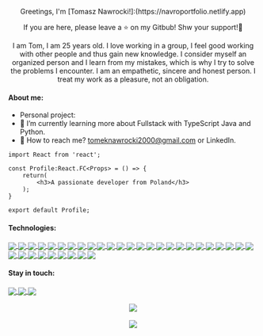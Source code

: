 <p align="center">
Greetings, I'm [Tomasz Nawrocki!]:(https://navroportfolio.netlify.app)
</p>
<p align="center">
If you are here, please leave a ⭐ on my Gitbub! Shw your support!👋
</p>

<p align="center">
I am Tom, I am 25 years old. I love working in a group, I feel good working with other people and thus gain new knowledge. I consider myself an organized person and I learn from my mistakes, which is why I try to solve the problems I encounter. I am an empathetic, sincere and honest person. I treat my work as a pleasure, not an obligation.
</p>

#### About me:

- Personal project:
- 🌱 I’m currently learning more about Fullstack with TypeScript Java and Python.
- 💬 How to reach me? tomeknawrocki2000@gmail.com or LinkedIn.

```
import React from 'react';

const Profile:React.FC<Props> = () => {
	return(
		<h3>A passionate developer from Poland</h3>
	);
}

export default Profile;
```

#### Technologies:

<a href="https://github.com/NavroO">
 <img align="center" src="https://img.shields.io/badge/HTML5-E34F26?style=for-the-badge&logo=html5&logoColor=white"/>
</a>
<a href="https://github.com/NavroO">
 <img align="center" src="https://img.shields.io/badge/CSS3-1572B6?style=for-the-badge&logo=css3&logoColor=white"/>
</a>
<a href="https://github.com/NavroO">
 <img align="center" src="https://img.shields.io/badge/JavaScript-F7DF1E?style=for-the-badge&logo=javascript&logoColor=black"/>
</a>
<a href="https://github.com/NavroO">
 <img align="center" src="https://img.shields.io/badge/Node.js-43853D?style=for-the-badge&logo=node.js&logoColor=white"/>
</a>
<a href="https://github.com/NavroO">
 <img align="center" src="https://img.shields.io/badge/TypeScript-007ACC?style=for-the-badge&logo=typescript&logoColor=white"/>
</a>
<a href="https://github.com/NavroO">
 <img align="center" src="https://img.shields.io/badge/Sass-CC6699?style=for-the-badge&logo=sass&logoColor=white"/>
</a>
<a href="https://github.com/NavroO">
 <img align="center" src="https://img.shields.io/badge/Go-00ADD8?style=for-the-badge&logo=go&logoColor=white"/>
</a>
<a href="https://github.com/NavroO">
 <img align="center" src="https://img.shields.io/badge/Express.js-404D59?style=for-the-badge"/>
</a>
<a href="https://github.com/NavroO">
 <img align="center" src="https://img.shields.io/badge/Python-3776AB?style=for-the-badge&logo=python&logoColor=white"/>
</a>
<a href="https://github.com/NavroO">
 <img align="center" src="https://img.shields.io/badge/React-20232A?style=for-the-badge&logo=react&logoColor=61DAFB"/>
</a>
<a href="https://github.com/NavroO">
 <img align="center" src="https://img.shields.io/badge/React_Native-20232A?style=for-the-badge&logo=react&logoColor=61DAFB"/>
</a>
<a href="https://github.com/NavroO">
 <img align="center" src="https://img.shields.io/badge/Tailwind_CSS-38B2AC?style=for-the-badge&logo=tailwind-css&logoColor=white"/>
</a>
<a href="https://github.com/NavroO">
 <img align="center" src="https://img.shields.io/badge/styled--components-DB7093?style=for-the-badge&logo=styled-components&logoColor=white"/>
</a>
<a href="https://github.com/NavroO">
 <img align="center" src="https://img.shields.io/badge/Material--UI-0081CB?style=for-the-badge&logo=material-ui&logoColor=white"/>
</a>
<a href="https://github.com/NavroO">
 <img align="center" src="https://img.shields.io/badge/Redux-593D88?style=for-the-badge&logo=redux&logoColor=white"/>
</a>
<a href="https://github.com/NavroO">
 <img align="center" src="https://img.shields.io/badge/React_Router-CA4245?style=for-the-badge&logo=react-router&logoColor=white"/>
</a>
<a href="https://github.com/NavroO">
 <img align="center" src="https://img.shields.io/badge/MySQL-00000F?style=for-the-badge&logo=mysql&logoColor=white"/>
</a>
<a href="https://github.com/NavroO">
 <img align="center" src="https://img.shields.io/badge/PostgreSQL-316192?style=for-the-badge&logo=postgresql&logoColor=white"/>
</a>
<a href="https://github.com/NavroO">
 <img align="center" src="https://img.shields.io/badge/MongoDB-4EA94B?style=for-the-badge&logo=mongodb&logoColor=white"/>
</a>
<a href="https://github.com/NavroO">
 <img align="center" src="https://img.shields.io/badge/Netlify-00C7B7?style=for-the-badge&logo=netlify&logoColor=white"/>
</a>
<a href="https://github.com/NavroO">
 <img align="center" src="https://img.shields.io/badge/Heroku-430098?style=for-the-badge&logo=heroku&logoColor=white"/>
</a>
<a href="https://www.vercel.com">
 <img align="center" src="https://img.shields.io/badge/Vercel-000000?style=for-the-badge&logo=vercel&logoColor=white"/>
</a>
<a href="https://aws.amazon.com">
 <img align="center" src="https://img.shields.io/badge/AWS-232F3E?style=for-the-badge&logo=amazonaws&logoColor=white"/>
</a>
<a href="https://cloud.google.com">
 <img align="center" src="https://img.shields.io/badge/Google%20Cloud-4285F4?style=for-the-badge&logo=google-cloud&logoColor=white"/>
</a>
<a href="https://www.java.com">
 <img align="center" src="https://img.shields.io/badge/Java-007396?style=for-the-badge&logo=java&logoColor=white"/>
</a>
<a href="https://www.docker.com">
 <img align="center" src="https://img.shields.io/badge/Docker-2496ED?style=for-the-badge&logo=docker&logoColor=white"/>
</a>
<a href="https://nestjs.com">
 <img align="center" src="https://img.shields.io/badge/NestJS-E0234E?style=for-the-badge&logo=nestjs&logoColor=white"/>
</a>
<a href="https://www.postgresql.org">
 <img align="center" src="https://img.shields.io/badge/PostgreSQL-336791?style=for-the-badge&logo=postgresql&logoColor=white"/>
</a>
<a href="https://graphql.org">
 <img align="center" src="https://img.shields.io/badge/GraphQL-E10098?style=for-the-badge&logo=graphql&logoColor=white"/>
</a>
<a href="https://restfulapi.net">
 <img align="center" src="https://img.shields.io/badge/REST%20API-25D366?style=for-the-badge&logo=restapi&logoColor=white"/>
</a>
<a href="https://git-scm.com">
 <img align="center" src="https://img.shields.io/badge/Git-F05032?style=for-the-badge&logo=git&logoColor=white"/>
</a>
<a href="https://nextjs.org">
 <img align="center" src="https://img.shields.io/badge/Next.js-000000?style=for-the-badge&logo=next.js&logoColor=white"/>
</a>
<a href="https://www.cypress.io">
 <img align="center" src="https://img.shields.io/badge/Cypress-17202C?style=for-the-badge&logo=cypress&logoColor=white"/>
</a>
<a href="https://storybook.js.org">
 <img align="center" src="https://img.shields.io/badge/Storybook-FF4785?style=for-the-badge&logo=storybook&logoColor=white"/>
</a>



#### Stay in touch:
<a href="https://www.codewars.com/users/Navro">
 <img align="center" src="https://img.shields.io/badge/Codewars-B1361E?style=for-the-badge&logo=codewars&logoColor=white"/>
</a>
<a href="https://www.linkedin.com/in/tomasz-nawrocki-bab14218b/">
 <img align="center" src="https://img.shields.io/badge/LinkedIn-0A66C2?style=for-the-badge&logo=linkedin&logoColor=white"/>
</a>
<a href="https://leetcode.com/NavroO">
 <img align="center" src="https://img.shields.io/badge/LeetCode-FFA116?style=for-the-badge&logo=leetCode&logoColor=white"/>
</a>
<br/>

<br/>
<div align="center">
<a href="https://github.com/NavroO">
 <img align="center" src="https://github-readme-stats.vercel.app/api/top-langs/?username=NavroO&theme=blue-green"/>
</a>
</div>
<br/>
<div align="center">
<a href="https://github.com/NavroO">
 <img align="center" src="https://github-readme-stats.vercel.app/api?username=NavroO&theme=blue-green"/>
</a>
</div>
